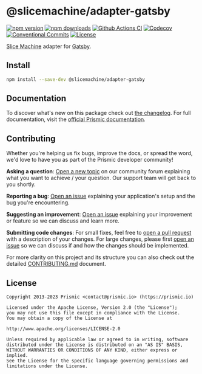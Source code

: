 # @slicemachine/adapter-gatsby

[![npm version][npm-version-src]][npm-version-href]
[![npm downloads][npm-downloads-src]][npm-downloads-href]
[![Github Actions CI][github-actions-ci-src]][github-actions-ci-href]
[![Codecov][codecov-src]][codecov-href]
[![Conventional Commits][conventional-commits-src]][conventional-commits-href]
[![License][license-src]][license-href]

[Slice Machine][slicemachine] adapter for [Gatsby][gatsby].

<!--

TODO: Create a small list of package features:

- 🤔 &nbsp;A useful feature;
- 🥴 &nbsp;Another useful feature;
- 🙃 &nbsp;A final useful feature.

Non-breaking space: &nbsp; are here on purpose to fix emoji rendering on certain systems.

-->

## Install

```bash
npm install --save-dev @slicemachine/adapter-gatsby
```

## Documentation

To discover what's new on this package check out [the changelog][changelog]. For full documentation, visit the [official Prismic documentation][prismic-docs].

## Contributing

Whether you're helping us fix bugs, improve the docs, or spread the word, we'd love to have you as part of the Prismic developer community!

**Asking a question**: [Open a new topic][forum-question] on our community forum explaining what you want to achieve / your question. Our support team will get back to you shortly.

**Reporting a bug**: [Open an issue][repo-bug-report] explaining your application's setup and the bug you're encountering.

**Suggesting an improvement**: [Open an issue][repo-feature-request] explaining your improvement or feature so we can discuss and learn more.

**Submitting code changes**: For small fixes, feel free to [open a pull request][repo-pull-requests] with a description of your changes. For large changes, please first [open an issue][repo-feature-request] so we can discuss if and how the changes should be implemented.

For more clarity on this project and its structure you can also check out the detailed [CONTRIBUTING.md][contributing] document.

## License

```
Copyright 2013-2023 Prismic <contact@prismic.io> (https://prismic.io)

Licensed under the Apache License, Version 2.0 (the "License");
you may not use this file except in compliance with the License.
You may obtain a copy of the License at

http://www.apache.org/licenses/LICENSE-2.0

Unless required by applicable law or agreed to in writing, software
distributed under the License is distributed on an "AS IS" BASIS,
WITHOUT WARRANTIES OR CONDITIONS OF ANY KIND, either express or implied.
See the License for the specific language governing permissions and
limitations under the License.
```

<!-- Links -->

[prismic]: https://prismic.io
[slicemachine]: https://www.slicemachine.dev/
[gatsby]: https://www.gatsbyjs.com/

<!-- TODO: Replace link with a more useful one if available -->

[prismic-docs]: https://prismic.io/docs
[changelog]: ./CHANGELOG.md
[contributing]: ./CONTRIBUTING.md

<!-- TODO: Replace link with a more useful one if available -->

[forum-question]: https://community.prismic.io
[repo-bug-report]: https://github.com/prismicio/slicemachine-adapter-gatsby/issues/new?assignees=&labels=bug&template=bug_report.md&title=
[repo-feature-request]: https://github.com/prismicio/slicemachine-adapter-gatsby/issues/new?assignees=&labels=enhancement&template=feature_request.md&title=
[repo-pull-requests]: https://github.com/prismicio/slicemachine-adapter-gatsby/pulls

<!-- Badges -->

[npm-version-src]: https://img.shields.io/npm/v/@slicemachine/adapter-gatsby/latest.svg
[npm-version-href]: https://npmjs.com/package/@slicemachine/adapter-gatsby
[npm-downloads-src]: https://img.shields.io/npm/dm/@slicemachine/adapter-gatsby.svg
[npm-downloads-href]: https://npmjs.com/package/@slicemachine/adapter-gatsby
[github-actions-ci-src]: https://github.com/prismicio/slicemachine-adapter-gatsby/workflows/ci/badge.svg
[github-actions-ci-href]: https://github.com/prismicio/slicemachine-adapter-gatsby/actions?query=workflow%3Aci
[codecov-src]: https://img.shields.io/codecov/c/github/prismicio/slicemachine-adapter-gatsby.svg
[codecov-href]: https://codecov.io/gh/prismicio/slicemachine-adapter-gatsby
[conventional-commits-src]: https://img.shields.io/badge/Conventional%20Commits-1.0.0-yellow.svg
[conventional-commits-href]: https://conventionalcommits.org
[license-src]: https://img.shields.io/npm/l/@slicemachine/adapter-gatsby.svg
[license-href]: https://npmjs.com/package/@slicemachine/adapter-gatsby
